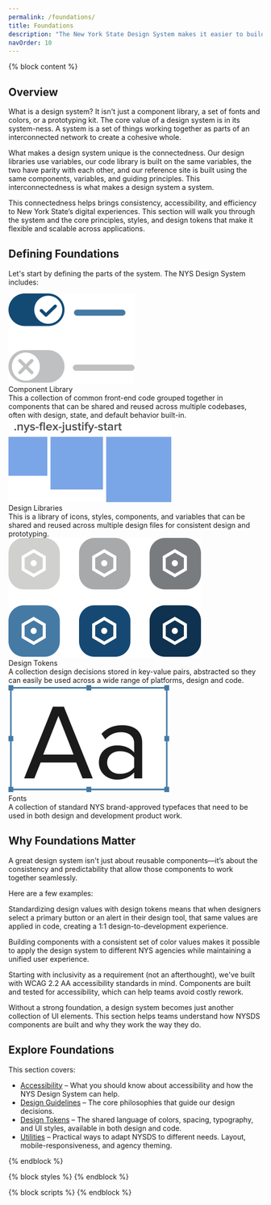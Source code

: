```yaml
---
permalink: /foundations/
title: Foundations
description: "The New York State Design System makes it easier to build accessible, usable websites for New York State."
navOrder: 10
---
```


{% block content %}

## Overview

What is a design system? It isn't just a component library, a set of fonts and colors, or a prototyping kit. The core value of a design system is in its system-ness. A system is a set of things working together as parts of an interconnected network to create a cohesive whole.

What makes a design system unique is the connectedness. Our design libraries use variables, our code library is built on the same variables, the two have parity with each other, and our reference site is built using the same components, variables, and guiding principles. This interconnectedness is what makes a design system a system.

This connectedness helps brings consistency, accessibility, and efficiency to New York State’s digital experiences. This section will walk you through the system and the core principles, styles, and design tokens that make it flexible and scalable across applications.

## Defining Foundations

Let's start by defining the parts of the system. The NYS Design System includes:

<div class="nys-grid-row nys-grid-gap-lg">
  <div class="nys-grid-col-6 nys-desktop:nys-grid-col-3 nys-display-flex">
    <div class="card card__no-border card__flat nys-flex-fill">
      <div class="card__inner">
        <div class="card__media">
            <img src="/assets/img/toggle-card.svg" alt="toggle graphic"></div>
        <div class="card__title">Component Library</div>
        <div class="card__desc">This a collection of common front-end code grouped together in components that can be shared and reused across multiple codebases, often with design, state, and default behavior built-in.</div>
      </div>
    </div>
  </div>
  <div class="nys-grid-col-6 nys-desktop:nys-grid-col-3 nys-display-flex">
    <div class="card card__no-border card__flat nys-flex-fill">
      <div class="card__inner">
        <div class="card__media">
            <img src="/assets/img/flex-card.svg" alt="flex"></div>
        <div class="card__title">Design Libraries</div>
        <div class="card__desc">This is a library of icons, styles, components, and variables that can be shared and reused across multiple design files for consistent design and prototyping.</div>
      </div>
    </div>
  </div>
  <div class="nys-grid-col-6 nys-desktop:nys-grid-col-3 nys-display-flex">
    <div class="card card__no-border card__flat nys-flex-fill">
      <div class="card__inner">
        <div class="card__media">
            <img src="/assets/img/4-up-card.svg" alt="4 up graphic"></div>
        <div class="card__title">Design Tokens</div>
        <div class="card__desc">A collection design decisions stored in key-value pairs, abstracted so they can easily be used across a wide range of platforms, design and code.</div>
      </div>
    </div>
  </div>
  <div class="nys-grid-col-6 nys-desktop:nys-grid-col-3 nys-display-flex">
    <div class="card card__no-border card__flat nys-flex-fill">
      <div class="card__inner">
        <div class="card__media">
            <img src="/assets/img/font-card.svg" alt="fonts"></div>
        <div class="card__title">Fonts</div>
        <div class="card__desc">A collection of standard NYS brand-approved typefaces that need to be used in both design and development product work.</div>
      </div>
    </div>
  </div>
</div>

## Why Foundations Matter

A great design system isn't just about reusable components—it’s about the consistency and predictability that allow those components to work together seamlessly.

Here are a few examples:

Standardizing design values with design tokens means that when designers select a primary button or an alert in their design tool, that same values are applied in code, creating a 1:1 design-to-development experience.

Building components with a consistent set of color values makes it possible to apply the design system to different NYS agencies while maintaining a unified user experience.

Starting with inclusivity as a requirement (not an afterthought), we've built with WCAG 2.2 AA accessibility standards in mind. Components are built and tested for accessibility, which can help teams avoid costly rework.

Without a strong foundation, a design system becomes just another collection of UI elements. This section helps teams understand how NYSDS components are built and why they work the way they do.

## Explore Foundations

This section covers:

- [Accessibility](/foundations/accessibility/) – What you should know about accessibility and how the NYS Design System can help.
- [Design Guidelines](/foundations/design-guidelines/) – The core philosophies that guide our design decisions.
- [Design Tokens](/foundations/tokens/) – The shared language of colors, spacing, typography, and UI styles, available in both design and code.
- [Utilities](/foundations/utilities) – Practical ways to adapt NYSDS to different needs. Layout, mobile-responsiveness, and agency theming.

{% endblock %}

{% block styles %}
{% endblock %}

{% block scripts %}
{% endblock %}